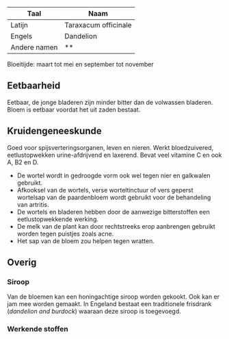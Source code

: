 | Taal         | Naam                 |
| ------------ | -------------------- |
| Latijn       | Taraxacum officinale |
| Engels       | Dandelion            |
| Andere namen | **                   |

Bloeitijde: maart tot mei en september tot november

## Eetbaarheid
Eetbaar, de jonge bladeren zijn minder bitter dan de volwassen bladeren.
Bloem is eetbaar voordat het uit zaden bestaat.
## Kruidengeneeskunde
Goed voor spijsverteringsorganen, leven en nieren.
Werkt bloedzuivered, eetlustopwekken urine-afdrijvend en laxerend. Bevat veel vitamine C en ook A, B2 en D.

- De wortel wordt in gedroogde vorm ook wel tegen nier en galkwalen gebruikt.
- Afkooksel van de wortels, verse worteltinctuur of vers geperst wortelsap van de paardenbloem wordt gebruikt voor de behandeling van artritis.
- De wortels en bladeren hebben door de aanwezige bitterstoffen een eetlustopwekkende werking.
- De melk van de plant kan door rechtstreeks erop aanbrengen gebruikt worden tegen puistjes zoals acne.
- Het sap van de bloem zou helpen tegen wratten.

## Overig
### Siroop
Van de bloemen kan een honingachtige siroop worden gekookt. Ook kan er jam mee worden gemaakt. In Engeland bestaat een traditionele frisdrank (_dandelion and burdock_) waaraan deze siroop is toegevoegd.

### Werkende stoffen
